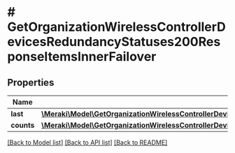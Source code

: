 # # GetOrganizationWirelessControllerDevicesRedundancyStatuses200ResponseItemsInnerFailover

## Properties

Name | Type | Description | Notes
------------ | ------------- | ------------- | -------------
**last** | [**\Meraki\Model\GetOrganizationWirelessControllerDevicesRedundancyStatuses200ResponseItemsInnerFailoverLast**](GetOrganizationWirelessControllerDevicesRedundancyStatuses200ResponseItemsInnerFailoverLast.md) |  | [optional]
**counts** | [**\Meraki\Model\GetOrganizationWirelessControllerDevicesRedundancyStatuses200ResponseItemsInnerFailoverCounts**](GetOrganizationWirelessControllerDevicesRedundancyStatuses200ResponseItemsInnerFailoverCounts.md) |  | [optional]

[[Back to Model list]](../../README.md#models) [[Back to API list]](../../README.md#endpoints) [[Back to README]](../../README.md)
